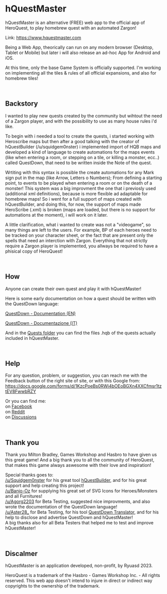 # hQuestMaster
hQuestMaster is an alternative (FREE) web app to the official app of HeroQuest, to play homebrew quest with an automated Zargon!

Link: https://www.hquestmaster.com

Being a Web App, theorically can run on any modern browser (Desktop, Tablet or Mobile) but later i will also release an ad-hoc App for Android and iOS.

At this time, only the base Game System is officially supported.
I'm working on implementing all the tiles & rules of all official expansions, and also for homebrew tiles!

<br/>

## Backstory
I wanted to play new quests created by the community but wihtout the need of a Zargon player, and with the possibility to use as many house rules i'd like.

To begin with i needed a tool to create the quests, i started working with Heroscribe maps but then after a good talking with the creator of hQuestBuilder (/u/squidgem0nster) i implemented import of HQB maps and developed a kind of language to create automations for the maps events (like when entering a room, or stepping on a tile, or killing a monster, ecc..) called QuestDown, that need to be written inside the Note of the quest.

Wrtiting with this syntax is possible the create automations for any Mark sign put in the map (like Arrow, Letters o Numbers); From defining a starting point, to events to be played when entering a room or on the death of a monster!
This system was a big improvment the one that i previosly used (additional xml definitions), because is more flexible ad adaptable for homebrew maps!
So i went for a full support of maps created with hQuestBuilder, and doing this, for now, the support of maps made HeroScribe (.xml) is broken (maps are loaded, but there is no support for automations at the moment), i will work on it later.

A little clarification, what i wanted to create was not a "videogame", so many things are left to the users. For example, BP of each heroes need to be tracked on your character sheet, or the fact that are present only the spells that need an interction with Zargon.
Everything that not strictly require a Zargon player is implemented, you allways be required to have a phisical copy of HeroQuest! 

<br/>

## How
Anyone can create their own quest and play it with hQuestMaster!

Here is some early documentation on how a quest should be written with the QuestDown language:

[QuestDown - Documentation (EN)](https://github.com/Ryuasd/hQuestMaster/blob/main/Docs/QuestDown%20-%20Documentation%20-%20v1.1.EN.pdf)

[QuestDown - Documentazione (IT)](https://github.com/Ryuasd/hQuestMaster/blob/main/Docs/QuestDown%20-%20Documentazione%20-%20%20v1.1.IT.pdf)


And in the [Quests folder](https://github.com/Ryuasd/hQuestMaster/tree/main/Quests) you can find the files .hqb of the quests actually included in hQuestMaster.

<br/>

## Help
For any question, problem, or suggestion, you can reach me with the Feedback button of the right site of site, or with this Google from:
https://docs.google.com/forms/d/1KzcPoeBs0RWi4bOEoBGXn4XXCfmsr1tztEV8FwwbRZY

Or you can find me:<br>
on [Facebook](https://www.facebook.com/hQuestMaster)<br>
on [Reddit](https://www.reddit.com/r/hQuestMaster/)<br>
on [Discussions](https://github.com/Ryuasd/hQuestMaster/discussions)

<br/>

## Thank you 
Thank you Milton Bradley, Games Workshop and Hasbro to have given us this great game! 
And a big thank you to all the community of HeroQuest, that makes this game always aswesome with their love and inspiration!

Special thanks goes to:<br>
<a target="_blank" href="https://www.reddit.com/user/squidgem0nster/">/u/Squidgem0nster</a> for his great tool <a target="_BLANK" href="https://www.hquestbuilder.com">hQuestBuilder</a>, and for his great support and help creating this project!<br>
<a target="_blank" href="https://www.reddit.com/user/Banjo-Oz">/u/Banjo-Oz</a> for supplying his great set of SVG Icons for Heroes/Monsters and all Furnitures!<br>
<a target="_blank" href="https://www.reddit.com/user/Agorg2202">/u/Agorg2203</a> for Beta Testing, suggested nice improvments, and also wrote the documentation of the QuestDown language!<br>
<a target="_blank" href="https://www.reddit.com/user/Aster28_/">/u/Aster28_</a> for Beta Testing, for his tool <a target="_BLANK" href="https://www.hquestmaster.com/QDT/QuestDownTranslator.html">QuestDown Translator</a>, and for his help to disclose and advertise QuestDown and hQuestMaster!
<br>
A big thanks also for all Beta Testers that helped me to test and improve hQuestMaster!

<br>

## Discalmer
hQuestMaster is an application developed, non-profit, by Ryuasd 2023. 

HeroQuest is a trademark of the Hasbro - Games Workshop Inc. - All rights reserved. 
This web app doesn't intend to injure in direct or indirect way copyrights to the ownership of the trademark.

<br/>

